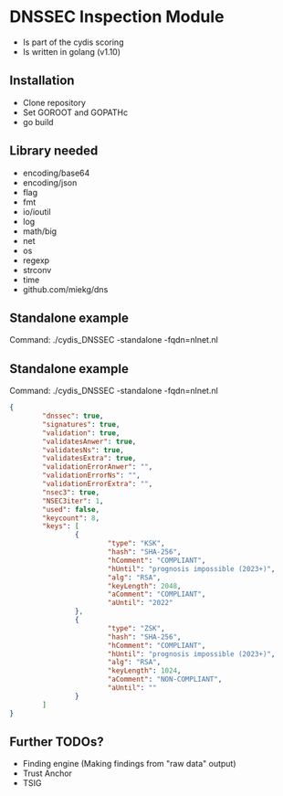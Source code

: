 # DNSSEC Inspection Module

* Is part of the cydis scoring
* Is written in golang (v1.10)

## Installation
* Clone repository
* Set GOROOT and GOPATHc
* go build

## Library needed

* encoding/base64
* encoding/json
* flag
* fmt
* io/ioutil
* log
* math/big
* net
* os
* regexp
* strconv
* time
* github.com/miekg/dns

## Standalone example

Command: ./cydis_DNSSEC -standalone -fqdn=nlnet.nl

## Standalone example

Command: ./cydis_DNSSEC -standalone -fqdn=nlnet.nl

``` json
{
        "dnssec": true,
        "signatures": true,
        "validation": true,
        "validatesAnwer": true,
        "validatesNs": true,
        "validatesExtra": true,
        "validationErrorAnwer": "",
        "validationErrorNs": "",
        "validationErrorExtra": "",
        "nsec3": true,
        "NSEC3iter": 1,
        "used": false,
        "keycount": 8,
        "keys": [
                {
                        "type": "KSK",
                        "hash": "SHA-256",
                        "hComment": "COMPLIANT",
                        "hUntil": "prognosis impossible (2023+)",
                        "alg": "RSA",
                        "keyLength": 2048,
                        "aComment": "COMPLIANT",
                        "aUntil": "2022"
                },
                {
                        "type": "ZSK",
                        "hash": "SHA-256",
                        "hComment": "COMPLIANT",
                        "hUntil": "prognosis impossible (2023+)",
                        "alg": "RSA",
                        "keyLength": 1024,
                        "aComment": "NON-COMPLIANT",
                        "aUntil": ""
                }
        ]
}
```

## Further TODOs?

* Finding engine (Making findings from "raw data" output)
* Trust Anchor
* TSIG
